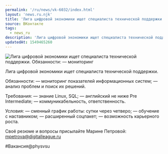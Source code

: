 ```yaml
---
permalink: '/ru/news/vk-6032/index.html'
layout: 'news.ru.njk'
title: 'Лига цифровой экономики ищет специалиста технической поддержки'
source: ВКонтакте
tags:
  - news_ru
description: 'Лига цифровой экономики ищет специалиста технической поддержки'
updatedAt: 1549465260
---
```

![Лига цифровой экономики ищет специалиста технической поддержки. Обязанности: — мониторинг](https://sun9-75.userapi.com/impf/c849028/v849028011/12698a/Xa8rNZggnR4.jpg?size=1280x854&quality=96&proxy=1&sign=437d56dfc0c672a10bcd5cb82b28cac4&c_uniq_tag=4jOyT105xxIvb4FUCEEGxxd4W7G8DX0Dlp9i_U2pt6E&type=album)

Лига цифровой экономики ищет специалиста технической поддержки.

Обязанности:
— мониторинг показателей информационных систем;
— анализ проблем и поиск их решений.

Требования:
— знание Linux, SQL;
— английский не ниже Pre Intermediate;
— коммуникабельность, ответственность.

Условия:
— сменный график работы: сутки через четверо;
— обучение с наставником;
— расширенный соцпакет;
— возможность карьерного роста.

Своё резюме и вопросы присылайте Марине Петровой: mpetrova@digitalleague.ru

#Вакансия@physvsu
